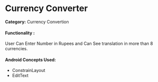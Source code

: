 <h1>Currency Converter</h1>

<p><b>Category:</b> Currency Convertion</p>


<h4>Functionality : </h4>
<p>User Can Enter Number in Rupees and Can See translation in more than 8 currencies.
</p>


<h4>Android Concepts Used:</h4>
<ul>
<li>ConstrainLayout</li>
<li>EditText</li>
</ul>


